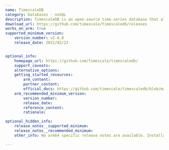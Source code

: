 ```yaml
---
name: TimescaleDB
category: Databases - noSQL
description: TimescaleDB is an open-source time-series database that allows users to store and analyze large amounts of time-stamped data with high performance and scalability.
download_url: https://github.com/timescale/timescaledb/releases
works_on_arm: true
supported_minimum_version:
    version_number: v2.6.0
    release_date: 2022/02/23


optional_info:
    homepage_url: https://github.com/timescale/timescaledb/
    support_caveats:
    alternative_options:
    getting_started_resources:
        arm_content:
        partner_content:
        official_docs: https://github.com/timescale/timescaledb/blob/main/docs/BuildSource.md
    arm_recommended_minimum_version:
        version_number:
        release_date:
        reference_content:
        rationale:

optional_hidden_info:
    release_notes__supported_minimum:
    release_notes__recommended_minimum:
    other_info: No arm64 specific release notes are available. Installation and testing was done through tar file.

---
```

